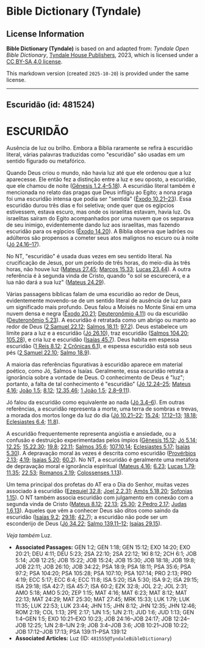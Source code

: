 # Bible Dictionary (Tyndale)

## License Information

**Bible Dictionary (Tyndale)** is based on and adapted from: _Tyndale Open Bible Dictionary_, [Tyndale House Publishers](https://tyndaleopenresources.com/), 2023, which is licensed under a [CC BY-SA 4.0 license](https://creativecommons.org/licenses/by-sa/4.0/legalcode.en).

This markdown version (created `2025-10-20`) is provided under the same license.



--------------------------------

## Escuridão (id: 481524)

ESCURIDÃO
=========

Ausência de luz ou brilho. Embora a Bíblia raramente se refira à escuridão literal, várias palavras traduzidas como "escuridão" são usadas em um sentido figurado ou metafórico.

Quando Deus criou o mundo, não havia luz até que ele ordenou que a luz aparecesse. Ele então fez a distinção entre a luz e seu oposto, a escuridão, que ele chamou de noite ([Gênesis 1\.2,4–5,18](https://ref.ly/Gen1:2,Gen1:4-Gen1:5,Gen1:18)). A escuridão literal também é mencionada no relato das pragas que Deus infligiu ao Egito; a nona praga foi uma escuridão intensa que podia ser "sentida" ([Êxodo 10\.21–23](https://ref.ly/Exod10:21-Exod10:23)). Essa escuridão durou três dias e foi seletiva; onde quer que os egípcios estivessem, estava escuro, mas onde os israelitas estavam, havia luz. Os israelitas saíram do Egito acompanhados por uma nuvem que os separava de seu inimigo, evidentemente dando luz aos israelitas, mas fazendo escuridão para os egípcios ([Êxodo 14\.20](https://ref.ly/Exod14:20)). A Bíblia observa que ladrões ou adúlteros são propensos a cometer seus atos malignos no escuro ou à noite ([Jó 24\.16–17](https://ref.ly/Job24:16-Job24:17)).

No NT, "escuridão" é usada duas vezes em seu sentido literal. Na crucificação de Jesus, por um período de três horas, do meio\-dia às três horas, não houve luz ([Mateus 27\.45](https://ref.ly/Matt27:45); [Marcos 15\.33](https://ref.ly/Mark15:33); [Lucas 23\.44](https://ref.ly/Luke23:44)). A outra referência é à segunda vinda de Cristo, quando "o sol se escurecerá, e a lua não dará a sua luz" ([Mateus 24\.29](https://ref.ly/Matt24:29)).

Várias passagens bíblicas falam de uma escuridão ao redor de Deus, evidentemente movendo\-se de um sentido literal de ausência de luz para um significado mais profundo. Deus falou a Moisés no Monte Sinai em uma nuvem densa e negra ([Êxodo 20\.21](https://ref.ly/Exod20:21); [Deuteronômio 4\.11](https://ref.ly/Deut4:11)) ou da escuridão ([Deuteronômio 5\.23](https://ref.ly/Deut5:23)). A escuridão é retratada como um abrigo ou manto ao redor de Deus ([2 Samuel 22\.12](https://ref.ly/2Sam22:12); [Salmos 18\.11](https://ref.ly/Ps18:11); [97\.2](https://ref.ly/Ps97:2)). Deus estabelece um limite para a luz e a escuridão ([Jó 26\.10](https://ref.ly/Job26:10)), traz escuridão ([Salmos 104\.20](https://ref.ly/Ps104:20); [105\.28](https://ref.ly/Ps105:28)), e cria luz e escuridão ([Isaías 45\.7](https://ref.ly/Isa45:7)). Deus habita em espessa escuridão ([1 Reis 8\.12](https://ref.ly/1Kgs8:12); [2 Crônicas 6\.1](https://ref.ly/2Chr6:1)), e espessa escuridão está sob seus pés ([2 Samuel 22\.10](https://ref.ly/2Sam22:10); [Salmo 18\.9](https://ref.ly/Ps18:9)).

A maioria das referências figurativas à escuridão aparece em material poético, como Jó, Salmos e Isaías. Geralmente, essa escuridão retrata a ignorância sobre a vontade de Deus. O conhecimento de Deus é "luz"; portanto, a falta de tal conhecimento é "escuridão" ([Jó 12\.24–25](https://ref.ly/Job12:24-Job12:25); [Mateus 4\.16](https://ref.ly/Matt4:16); [João 1\.5](https://ref.ly/John1:5); [8\.12](https://ref.ly/John8:12); [12\.35,46](https://ref.ly/John12:35,John12:46); [1 João 1\.5](https://ref.ly/1John1:5); [2\.8–9,11](https://ref.ly/1John2:8-1John2:9,1John2:11)).

Jó falou da escuridão como equivalente ao nada ([Jó 3\.4–6](https://ref.ly/Job3:4-Job3:6)). Em outras referências, a escuridão representa a morte, uma terra de sombras e trevas, a morada dos mortos longe da luz do dia ([Jó 10\.21–22](https://ref.ly/Job10:21-Job10:22); [15\.24](https://ref.ly/Job15:24); [17\.12–13](https://ref.ly/Job17:12-Job17:13); [18\.18](https://ref.ly/Job18:18); [Eclesiastes 6\.4](https://ref.ly/Eccl6:4); [11\.8](https://ref.ly/Eccl11:8)).

A escuridão frequentemente representa angústia e ansiedade, ou a confusão e destruição experimentadas pelos ímpios ([Gênesis 15\.12](https://ref.ly/Gen15:12); [Jó 5\.14](https://ref.ly/Job5:14); [12\.25](https://ref.ly/Job12:25); [15\.22,30](https://ref.ly/Job15:22,Job15:30); [19\.8](https://ref.ly/Job19:8); [22\.11](https://ref.ly/Job22:11); [Salmos 35\.6](https://ref.ly/Ps35:6); [107\.10,14](https://ref.ly/Ps107:10,Ps107:14); [Eclesiastes 5\.17](https://ref.ly/Eccl5:17); [Isaías 5\.30](https://ref.ly/Isa5:30)). A depravação moral às vezes é descrita como escuridão ([Provérbios 2\.13](https://ref.ly/Prov2:13); [4\.19](https://ref.ly/Prov4:19); [Isaías 5\.20](https://ref.ly/Isa5:20); [60\.2](https://ref.ly/Isa60:2)). No NT, a escuridão é geralmente uma metáfora de depravação moral e ignorância espiritual ([Mateus 4\.16](https://ref.ly/Matt4:16); [6\.23](https://ref.ly/Matt6:23); [Lucas 1\.79](https://ref.ly/Luke1:79); [11\.35](https://ref.ly/Luke11:35); [22\.53](https://ref.ly/Luke22:53); [Romanos 2\.19](https://ref.ly/Rom2:19); [Colossenses 1\.13](https://ref.ly/Col1:13)).

Um tema principal dos profetas do AT era o Dia do Senhor, muitas vezes associado à escuridão ([Ezequiel 32\.8](https://ref.ly/Ezek32:8); [Joel 2\.2,31](https://ref.ly/Joel2:2,Joel2:31); [Amós 5\.18,20](https://ref.ly/Amos5:18,Amos5:20); [Sofonias 1\.15](https://ref.ly/Zeph1:15)). O NT também associa escuridão com julgamento em conexão com a segunda vinda de Cristo ([Mateus 8\.12](https://ref.ly/Matt8:12); [22\.13](https://ref.ly/Matt22:13); [25\.30](https://ref.ly/Matt25:30); [2 Pedro 2\.17](https://ref.ly/2Pet2:17); [Judas 1\.6,13](https://ref.ly/Jude1:6,Jude1:13)). Aqueles que vêm a conhecer Deus são ditos como saindo da escuridão ([Isaías 9\.2](https://ref.ly/Isa9:2); [29\.18](https://ref.ly/Isa29:18); [42\.7](https://ref.ly/Isa42:7)); a escuridão não pode ser um esconderijo de Deus ([Jó 34\.22](https://ref.ly/Job34:22); [Salmo 139\.11–12](https://ref.ly/Ps139:11-Ps139:12); [Isaías 29\.15](https://ref.ly/Isa29:15)).

*Veja também* Luz.

* **Associated Passages:** GEN 1:2; GEN 1:18; GEN 15:12; EXO 14:20; EXO 20:21; DEU 4:11; DEU 5:23; 2SA 22:10; 2SA 22:12; 1KI 8:12; 2CH 6:1; JOB 5:14; JOB 12:25; JOB 15:22; JOB 15:24; JOB 15:30; JOB 18:18; JOB 19:8; JOB 22:11; JOB 26:10; JOB 34:22; PSA 18:9; PSA 18:11; PSA 35:6; PSA 97:2; PSA 104:20; PSA 105:28; PSA 107:10; PSA 107:14; PRO 2:13; PRO 4:19; ECC 5:17; ECC 6:4; ECC 11:8; ISA 5:20; ISA 5:30; ISA 9:2; ISA 29:15; ISA 29:18; ISA 42:7; ISA 45:7; ISA 60:2; EZK 32:8; JOL 2:2; JOL 2:31; AMO 5:18; AMO 5:20; ZEP 1:15; MAT 4:16; MAT 6:23; MAT 8:12; MAT 22:13; MAT 24:29; MAT 25:30; MAT 27:45; MRK 15:33; LUK 1:79; LUK 11:35; LUK 22:53; LUK 23:44; JHN 1:5; JHN 8:12; JHN 12:35; JHN 12:46; ROM 2:19; COL 1:13; 2PE 2:17; 1JN 1:5; 1JN 2:11; JUD 1:6; JUD 1:13; GEN 1:4–GEN 1:5; EXO 10:21–EXO 10:23; JOB 24:16–JOB 24:17; JOB 12:24–JOB 12:25; 1JN 2:8–1JN 2:9; JOB 3:4–JOB 3:6; JOB 10:21–JOB 10:22; JOB 17:12–JOB 17:13; PSA 139:11–PSA 139:12
* **Associated Articles:** Luz (ID: `481555@TyndaleBibleDictionary`)

